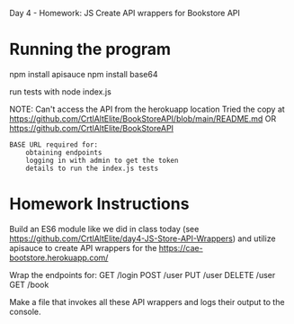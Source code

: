 Day 4 - Homework: JS Create API wrappers for Bookstore API

# Running the program
npm install apisauce
npm install base64

run tests with node index.js

NOTE: Can't access the API from the herokuapp location 
    Tried the copy at https://github.com/CrtlAltElite/BookStoreAPI/blob/main/README.md OR https://github.com/CrtlAltElite/BookStoreAPI
        
    BASE URL required for:
        obtaining endpoints
        logging in with admin to get the token
        details to run the index.js tests

# Homework Instructions
Build an ES6 module like we did in class today (see https://github.com/CrtlAltElite/day4-JS-Store-API-Wrappers) and utilize apisauce to create API wrappers for the 
https://cae-bootstore.herokuapp.com/  

Wrap the endpoints for:
GET /login
POST /user
PUT /user
DELETE /user
GET /book

Make a file that invokes all these API wrappers and logs their output to the console.
